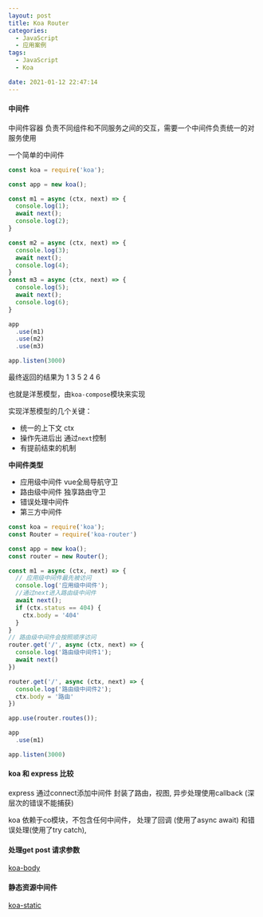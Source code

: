```yaml
---
layout: post
title: Koa Router
categories:
  - JavaScript
  - 应用案例
tags:
  - JavaScript
  - Koa

date: 2021-01-12 22:47:14
---
```


#### 中间件

中间件容器 负责不同组件和不同服务之间的交互，需要一个中间件负责统一的对服务使用

一个简单的中间件

```javascript
const koa = require('koa');

const app = new koa();

const m1 = async (ctx, next) => {
  console.log(1);
  await next();
  console.log(2);
}

const m2 = async (ctx, next) => {
  console.log(3);
  await next();
  console.log(4);
}
const m3 = async (ctx, next) => {
  console.log(5);
  await next();
  console.log(6);
}

app
  .use(m1)
  .use(m2)
  .use(m3)

app.listen(3000)
```

最终返回的结果为 1 3 5 2 4 6

也就是洋葱模型，由`koa-compose`模块来实现

实现洋葱模型的几个关键：

+ 统一的上下文 ctx
+ 操作先进后出 通过`next`控制
+ 有提前结束的机制

**中间件类型**

+ 应用级中间件 vue全局导航守卫
+ 路由级中间件 独享路由守卫
+ 错误处理中间件  
+ 第三方中间件


```javascript
const koa = require('koa');
const Router = require('koa-router')

const app = new koa();
const router = new Router();

const m1 = async (ctx, next) => {
  // 应用级中间件最先被访问
  console.log('应用级中间件');
  //通过next进入路由级中间件
  await next();
  if (ctx.status == 404) {
    ctx.body = '404'
  }
}
// 路由级中间件会按照顺序访问
router.get('/', async (ctx, next) => {
  console.log('路由级中间件1');
  await next()
})

router.get('/', async (ctx, next) => {
  console.log('路由级中间件2');
  ctx.body = '路由'
})

app.use(router.routes());

app
  .use(m1)

app.listen(3000)
```

#### koa 和 express 比较

express 通过connect添加中间件 封装了路由，视图, 异步处理使用callback (深层次的错误不能捕获)

koa 依赖于co模块，不包含任何中间件， 处理了回调 (使用了async await) 和错误处理(使用了try catch),





#### 处理get post 请求参数

[koa-body](https://github.com/dlau/koa-body#readme)

#### 静态资源中间件

[koa-static](https://github.com/koajs/static#readme)